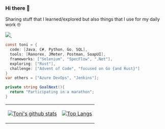 ### Hi there 👋
Sharing stuff that I learned/explored but also things that I use for my daily work :nerd_face:

 <p>
  <a href="https://www.linkedin.com/in/toni-le-687331187/">
    <img src="https://img.shields.io/badge/toni-le-687331187?style=flat&logo=linkedin">
  </a> &nbsp; 
</p>
 
```c#
const toni = {
  code: [Java, C#, Python, Go, SQL],
  tools: [Ranorex, JMeter, Postman, SoapUI],
  frameworks: ["Selenium", "SpecFlow", ".Net"],
  exploring: ["Rust"],
  challenge: ["Advent of Code", "focused on Go {and Rust}"]
}
var others = ["Azure DevOps", "Jenkins"];

private string GoalNext(){
  return "Participating in a marathon";
}
```

<table><tr><td valign="top" align="left">
  
[![Toni's github stats](https://github-readme-stats.vercel.app/api?username=LeToni&count_private=true&show_icons=true&theme=vue&hide_rank=false)](https://github.com/LeToni/github-readme-stats) 

</td><td valign="top" align="right">

[![Top Langs](https://github-readme-stats.vercel.app/api/top-langs/?username=LeToni)](https://github.com/LeToni/github-readme-stats)
  
</td></tr></table>

 


<!--
**LeToni/LeToni** is a ✨ _special_ ✨ repository because its `README.md` (this file) appears on your GitHub profile.
  <a href="https://twitter.com/AkankshaRaghav9">
    <img src="https://img.shields.io/badge/@AkankshaRaghav9-30302f?style=flat&logo=twitter">
  </a>
 <a href="https://medium.com/@akanksharaghav">
    <img src="https://img.shields.io/badge/akanksharaghav-30302f?style=flat&logo=medium">
  </a>
 <a href="https://dev.to/akanksha15">
    <img src="https://img.shields.io/badge/akanksha15-30302f?style=flat&logo=dev.to">
  </a>
Here are some ideas to get you started:

- 🔭 I’m currently working on ...
 ...
- 👯 I’m looking to collaborate on ...
- 🤔 I’m looking for help with ...
- 💬 Ask me about ...
- 📫 How to reach me: ...
- 😄 Pronouns: ...
- ⚡ Fun fact: ...
-->
